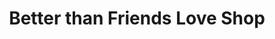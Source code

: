 ---
title: "Better than Friends Love Shop"
url: /grimshaw/better-than-friends-love-shop/
shop: erotic
---